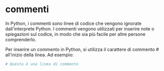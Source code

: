 # commenti

In Python, i commenti sono linee di codice che vengono ignorate dall'interprete Python. I commenti vengono utilizzati per inserire note o spiegazioni sul codice, in modo che sia più facile per altre persone comprenderlo.

Per inserire un commento in Python, si utilizza il carattere di commento # all'inizio della linea. Ad esempio:

```python
# Questa è una linea di commento
```